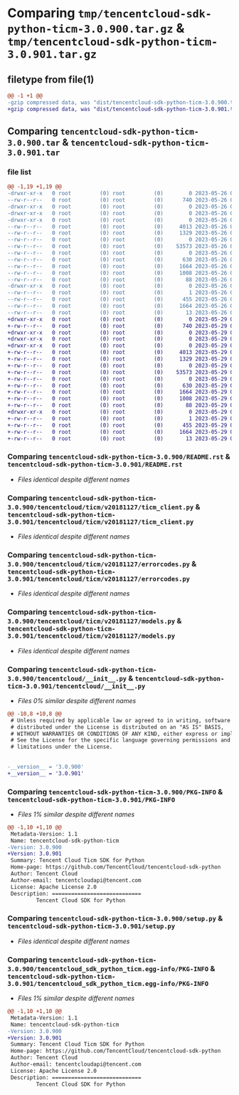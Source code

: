 # Comparing `tmp/tencentcloud-sdk-python-ticm-3.0.900.tar.gz` & `tmp/tencentcloud-sdk-python-ticm-3.0.901.tar.gz`

## filetype from file(1)

```diff
@@ -1 +1 @@
-gzip compressed data, was "dist/tencentcloud-sdk-python-ticm-3.0.900.tar", last modified: Fri May 26 02:29:38 2023, max compression
+gzip compressed data, was "dist/tencentcloud-sdk-python-ticm-3.0.901.tar", last modified: Mon May 29 02:38:42 2023, max compression
```

## Comparing `tencentcloud-sdk-python-ticm-3.0.900.tar` & `tencentcloud-sdk-python-ticm-3.0.901.tar`

### file list

```diff
@@ -1,19 +1,19 @@
-drwxr-xr-x   0 root         (0) root         (0)        0 2023-05-26 02:29:38.000000 tencentcloud-sdk-python-ticm-3.0.900/
--rw-r--r--   0 root         (0) root         (0)      740 2023-05-26 02:29:38.000000 tencentcloud-sdk-python-ticm-3.0.900/README.rst
-drwxr-xr-x   0 root         (0) root         (0)        0 2023-05-26 02:29:38.000000 tencentcloud-sdk-python-ticm-3.0.900/tencentcloud/
-drwxr-xr-x   0 root         (0) root         (0)        0 2023-05-26 02:29:38.000000 tencentcloud-sdk-python-ticm-3.0.900/tencentcloud/ticm/
-drwxr-xr-x   0 root         (0) root         (0)        0 2023-05-26 02:29:38.000000 tencentcloud-sdk-python-ticm-3.0.900/tencentcloud/ticm/v20181127/
--rw-r--r--   0 root         (0) root         (0)     4013 2023-05-26 02:29:38.000000 tencentcloud-sdk-python-ticm-3.0.900/tencentcloud/ticm/v20181127/ticm_client.py
--rw-r--r--   0 root         (0) root         (0)     1329 2023-05-26 02:29:38.000000 tencentcloud-sdk-python-ticm-3.0.900/tencentcloud/ticm/v20181127/errorcodes.py
--rw-r--r--   0 root         (0) root         (0)        0 2023-05-26 02:29:38.000000 tencentcloud-sdk-python-ticm-3.0.900/tencentcloud/ticm/v20181127/__init__.py
--rw-r--r--   0 root         (0) root         (0)    53573 2023-05-26 02:29:38.000000 tencentcloud-sdk-python-ticm-3.0.900/tencentcloud/ticm/v20181127/models.py
--rw-r--r--   0 root         (0) root         (0)        0 2023-05-26 02:29:38.000000 tencentcloud-sdk-python-ticm-3.0.900/tencentcloud/ticm/__init__.py
--rw-r--r--   0 root         (0) root         (0)      630 2023-05-26 02:29:38.000000 tencentcloud-sdk-python-ticm-3.0.900/tencentcloud/__init__.py
--rw-r--r--   0 root         (0) root         (0)     1664 2023-05-26 02:29:38.000000 tencentcloud-sdk-python-ticm-3.0.900/PKG-INFO
--rw-r--r--   0 root         (0) root         (0)     1008 2023-05-26 02:29:38.000000 tencentcloud-sdk-python-ticm-3.0.900/setup.py
--rw-r--r--   0 root         (0) root         (0)       88 2023-05-26 02:29:38.000000 tencentcloud-sdk-python-ticm-3.0.900/setup.cfg
-drwxr-xr-x   0 root         (0) root         (0)        0 2023-05-26 02:29:38.000000 tencentcloud-sdk-python-ticm-3.0.900/tencentcloud_sdk_python_ticm.egg-info/
--rw-r--r--   0 root         (0) root         (0)        1 2023-05-26 02:29:38.000000 tencentcloud-sdk-python-ticm-3.0.900/tencentcloud_sdk_python_ticm.egg-info/dependency_links.txt
--rw-r--r--   0 root         (0) root         (0)      455 2023-05-26 02:29:38.000000 tencentcloud-sdk-python-ticm-3.0.900/tencentcloud_sdk_python_ticm.egg-info/SOURCES.txt
--rw-r--r--   0 root         (0) root         (0)     1664 2023-05-26 02:29:38.000000 tencentcloud-sdk-python-ticm-3.0.900/tencentcloud_sdk_python_ticm.egg-info/PKG-INFO
--rw-r--r--   0 root         (0) root         (0)       13 2023-05-26 02:29:38.000000 tencentcloud-sdk-python-ticm-3.0.900/tencentcloud_sdk_python_ticm.egg-info/top_level.txt
+drwxr-xr-x   0 root         (0) root         (0)        0 2023-05-29 02:38:42.000000 tencentcloud-sdk-python-ticm-3.0.901/
+-rw-r--r--   0 root         (0) root         (0)      740 2023-05-29 02:38:42.000000 tencentcloud-sdk-python-ticm-3.0.901/README.rst
+drwxr-xr-x   0 root         (0) root         (0)        0 2023-05-29 02:38:42.000000 tencentcloud-sdk-python-ticm-3.0.901/tencentcloud/
+drwxr-xr-x   0 root         (0) root         (0)        0 2023-05-29 02:38:42.000000 tencentcloud-sdk-python-ticm-3.0.901/tencentcloud/ticm/
+drwxr-xr-x   0 root         (0) root         (0)        0 2023-05-29 02:38:42.000000 tencentcloud-sdk-python-ticm-3.0.901/tencentcloud/ticm/v20181127/
+-rw-r--r--   0 root         (0) root         (0)     4013 2023-05-29 02:38:42.000000 tencentcloud-sdk-python-ticm-3.0.901/tencentcloud/ticm/v20181127/ticm_client.py
+-rw-r--r--   0 root         (0) root         (0)     1329 2023-05-29 02:38:42.000000 tencentcloud-sdk-python-ticm-3.0.901/tencentcloud/ticm/v20181127/errorcodes.py
+-rw-r--r--   0 root         (0) root         (0)        0 2023-05-29 02:38:42.000000 tencentcloud-sdk-python-ticm-3.0.901/tencentcloud/ticm/v20181127/__init__.py
+-rw-r--r--   0 root         (0) root         (0)    53573 2023-05-29 02:38:42.000000 tencentcloud-sdk-python-ticm-3.0.901/tencentcloud/ticm/v20181127/models.py
+-rw-r--r--   0 root         (0) root         (0)        0 2023-05-29 02:38:42.000000 tencentcloud-sdk-python-ticm-3.0.901/tencentcloud/ticm/__init__.py
+-rw-r--r--   0 root         (0) root         (0)      630 2023-05-29 02:38:42.000000 tencentcloud-sdk-python-ticm-3.0.901/tencentcloud/__init__.py
+-rw-r--r--   0 root         (0) root         (0)     1664 2023-05-29 02:38:42.000000 tencentcloud-sdk-python-ticm-3.0.901/PKG-INFO
+-rw-r--r--   0 root         (0) root         (0)     1008 2023-05-29 02:38:42.000000 tencentcloud-sdk-python-ticm-3.0.901/setup.py
+-rw-r--r--   0 root         (0) root         (0)       88 2023-05-29 02:38:42.000000 tencentcloud-sdk-python-ticm-3.0.901/setup.cfg
+drwxr-xr-x   0 root         (0) root         (0)        0 2023-05-29 02:38:42.000000 tencentcloud-sdk-python-ticm-3.0.901/tencentcloud_sdk_python_ticm.egg-info/
+-rw-r--r--   0 root         (0) root         (0)        1 2023-05-29 02:38:42.000000 tencentcloud-sdk-python-ticm-3.0.901/tencentcloud_sdk_python_ticm.egg-info/dependency_links.txt
+-rw-r--r--   0 root         (0) root         (0)      455 2023-05-29 02:38:42.000000 tencentcloud-sdk-python-ticm-3.0.901/tencentcloud_sdk_python_ticm.egg-info/SOURCES.txt
+-rw-r--r--   0 root         (0) root         (0)     1664 2023-05-29 02:38:42.000000 tencentcloud-sdk-python-ticm-3.0.901/tencentcloud_sdk_python_ticm.egg-info/PKG-INFO
+-rw-r--r--   0 root         (0) root         (0)       13 2023-05-29 02:38:42.000000 tencentcloud-sdk-python-ticm-3.0.901/tencentcloud_sdk_python_ticm.egg-info/top_level.txt
```

### Comparing `tencentcloud-sdk-python-ticm-3.0.900/README.rst` & `tencentcloud-sdk-python-ticm-3.0.901/README.rst`

 * *Files identical despite different names*

### Comparing `tencentcloud-sdk-python-ticm-3.0.900/tencentcloud/ticm/v20181127/ticm_client.py` & `tencentcloud-sdk-python-ticm-3.0.901/tencentcloud/ticm/v20181127/ticm_client.py`

 * *Files identical despite different names*

### Comparing `tencentcloud-sdk-python-ticm-3.0.900/tencentcloud/ticm/v20181127/errorcodes.py` & `tencentcloud-sdk-python-ticm-3.0.901/tencentcloud/ticm/v20181127/errorcodes.py`

 * *Files identical despite different names*

### Comparing `tencentcloud-sdk-python-ticm-3.0.900/tencentcloud/ticm/v20181127/models.py` & `tencentcloud-sdk-python-ticm-3.0.901/tencentcloud/ticm/v20181127/models.py`

 * *Files identical despite different names*

### Comparing `tencentcloud-sdk-python-ticm-3.0.900/tencentcloud/__init__.py` & `tencentcloud-sdk-python-ticm-3.0.901/tencentcloud/__init__.py`

 * *Files 0% similar despite different names*

```diff
@@ -10,8 +10,8 @@
 # Unless required by applicable law or agreed to in writing, software
 # distributed under the License is distributed on an "AS IS" BASIS,
 # WITHOUT WARRANTIES OR CONDITIONS OF ANY KIND, either express or implied.
 # See the License for the specific language governing permissions and
 # limitations under the License.
 
 
-__version__ = '3.0.900'
+__version__ = '3.0.901'
```

### Comparing `tencentcloud-sdk-python-ticm-3.0.900/PKG-INFO` & `tencentcloud-sdk-python-ticm-3.0.901/PKG-INFO`

 * *Files 1% similar despite different names*

```diff
@@ -1,10 +1,10 @@
 Metadata-Version: 1.1
 Name: tencentcloud-sdk-python-ticm
-Version: 3.0.900
+Version: 3.0.901
 Summary: Tencent Cloud Ticm SDK for Python
 Home-page: https://github.com/TencentCloud/tencentcloud-sdk-python
 Author: Tencent Cloud
 Author-email: tencentcloudapi@tencent.com
 License: Apache License 2.0
 Description: ============================
         Tencent Cloud SDK for Python
```

### Comparing `tencentcloud-sdk-python-ticm-3.0.900/setup.py` & `tencentcloud-sdk-python-ticm-3.0.901/setup.py`

 * *Files identical despite different names*

### Comparing `tencentcloud-sdk-python-ticm-3.0.900/tencentcloud_sdk_python_ticm.egg-info/PKG-INFO` & `tencentcloud-sdk-python-ticm-3.0.901/tencentcloud_sdk_python_ticm.egg-info/PKG-INFO`

 * *Files 1% similar despite different names*

```diff
@@ -1,10 +1,10 @@
 Metadata-Version: 1.1
 Name: tencentcloud-sdk-python-ticm
-Version: 3.0.900
+Version: 3.0.901
 Summary: Tencent Cloud Ticm SDK for Python
 Home-page: https://github.com/TencentCloud/tencentcloud-sdk-python
 Author: Tencent Cloud
 Author-email: tencentcloudapi@tencent.com
 License: Apache License 2.0
 Description: ============================
         Tencent Cloud SDK for Python
```

